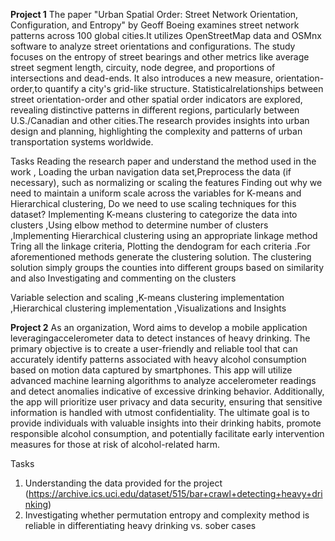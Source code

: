 **Project 1**
The paper "Urban Spatial Order: Street Network Orientation, Configuration, and Entropy" by Geoff Boeing examines street network patterns across 100 global cities.It utilizes OpenStreetMap data and OSMnx software to analyze street orientations and configurations. The study focuses on the entropy of street bearings and other metrics like average street segment length, circuity, node degree, and proportions of intersections and dead-ends. It also introduces a new measure, orientation-order,to quantify a city's grid-like structure. Statisticalrelationships between street orientation-order and other spatial order indicators are explored, revealing distinctive patterns in different regions, particularly between U.S./Canadian and other cities.The research provides insights into urban design and planning, highlighting the complexity and patterns of urban transportation systems worldwide. 

Tasks 
Reading the research paper and understand the method used in the work , Loading the urban navigation data set,Preprocess the data (if necessary), such as normalizing or scaling the features Finding out why we need to maintain a uniform scale across the variables for K-means and Hierarchical clustering, Do we need to use scaling techniques for this dataset? Implementing K-means clustering to categorize the data into clusters ,Using elbow method to determine number of clusters ,Implementing Hierarchical clustering using an appropriate linkage method Tring all the linkage criteria, Plotting the dendogram for each criteria .For aforementioned methods generate the clustering solution. The clustering solution simply groups the counties into different groups based on similarity and also Investigating and commenting on the clusters

Variable selection and scaling ,K-means clustering implementation ,Hierarchical clustering implementation ,Visualizations and Insights 




**Project 2**
As an organization, Word aims to develop a mobile application leveragingaccelerometer data to detect instances of heavy drinking. The primary objective is to create a user-friendly and reliable tool that can accurately identify patterns associated with heavy alcohol consumption based on motion data captured by smartphones. This app will utilize advanced machine learning algorithms to analyze accelerometer readings and detect anomalies indicative of excessive drinking behavior. Additionally, the app will prioritize user privacy and data security, ensuring that sensitive information is handled with utmost confidentiality. The ultimate goal is to provide individuals with valuable insights into their drinking habits, promote responsible alcohol consumption, and potentially facilitate early intervention measures for those at risk of alcohol-related harm.

Tasks
1. Understanding the data provided for the project (https://archive.ics.uci.edu/dataset/515/bar+crawl+detecting+heavy+drinking)
2. Investigating whether permutation entropy and complexity method is reliable in differentiating heavy drinking vs. sober cases

